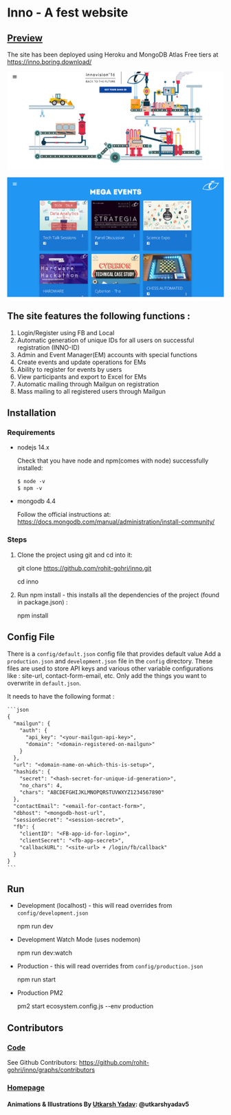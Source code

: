 # Inno - A fest website

## [Preview](https://inno.boring.download/)

The site has been deployed using Heroku and MongoDB Atlas Free tiers at https://inno.boring.download/

[![Home Page](./temp/home_page.png)](#Homepage)

![Events Page](./temp/events.png)

## The site features the following functions :

1. Login/Register using FB and Local
2. Automatic generation of unique IDs for all users on successful registration (INNO-ID)
3. Admin and Event Manager(EM) accounts with special functions
4. Create events and update operations for EMs
5. Ability to register for events by users
6. View participants and export to Excel for EMs
7. Automatic mailing through Mailgun on registration
8. Mass mailing to all registered users through Mailgun

## Installation

### Requirements

- nodejs 14.x

  Check that you have node and npm(comes with node) successfully installed:

      $ node -v
      $ npm -v

- mongodb 4.4

    Follow the official instructions at:
    <https://docs.mongodb.com/manual/administration/install-community/>

### Steps

1. Clone the project using git and cd into it:

      git clone https://github.com/rohit-gohri/inno.git

      cd inno

1. Run npm install - this installs all the dependencies of the project (found in package.json) :

      npm install

## Config File

There is a `config/default.json` config file that provides default value 
Add a `production.json` and `development.json` file in the `config` directory. These files are used to store API keys and various other variable configurations like : site-url, contact-form-email, etc. Only add the things you want to overwrite in `default.json`.

It needs to have the following format :

    ```json
    {
      "mailgun": {
        "auth": {
          "api_key": "<your-mailgun-api-key>",
          "domain": "<domain-registered-on-mailgun>"
        }
      },
      "url": "<domain-name-on-which-this-is-setup>",
      "hashids": {
        "secret": "<hash-secret-for-unique-id-generation>",
        "no_chars": 4,
        "chars": "ABCDEFGHIJKLMNOPQRSTUVWXYZ1234567890"
      },
      "contactEmail": "<email-for-contact-form>",
      "dbhost": "<mongodb-host-url",
      "sessionSecret": "<session-secret>",
      "fb": {
        "clientID": "<FB-app-id-for-login>",
        "clientSecret": "<fb-app-secret>",
        "callbackURL": "<site-url> + /login/fb/callback"
      }
    }
    ```

## Run

- Development (localhost) - this will read overrides from `config/development.json`

    npm run dev

- Development Watch Mode (uses nodemon)

    npm run dev:watch

- Production - this will read overrides from `config/production.json`

    npm run start

- Production PM2

    pm2 start ecosystem.config.js --env production

## Contributors

### [Code](https://github.com/rohit-gohri/inno/graphs/contributors)

See Github Contributors: <https://github.com/rohit-gohri/inno/graphs/contributors>

### [Homepage](https://github.com/rohit-gohri/inno/tree/master/public/assets/robot)

#### Animations & Illustrations By [Utkarsh Yadav](https://github.com/utkarshyadav5): @utkarshyadav5

